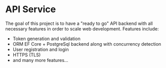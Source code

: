 # API Service
The goal of this project is to have a "ready to go" API backend with all necessary features in order to scale web development. Features include:
- Token generation and validation
- ORM EF Core + PostgreSql backend along with concurrency detection
- User registration and login
- HTTPS (TLS)
- and many more features...
